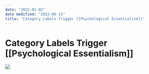 ```yaml
---
date: "2022-01-02"
date modified: "2022-06-15"
title: 'Category Labels Trigger [[Psychological Essentialism]]'
---
```


# Category Labels Trigger [[Psychological Essentialism]]
![](https://i.imgur.com/ifVpKUD.png)
